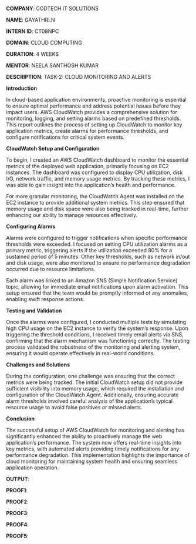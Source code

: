 **COMPANY**: CODTECH IT SOLUTIONS

**NAME**: GAYATHRI.N

**INTERN ID**: CT08NPC

**DOMAIN**: CLOUD COMPUTING

**DURATION**: 4 WEEKS

**MENTOR**: NEELA SANTHOSH KUMAR

**DESCRIPTION**: TASK-2: CLOUD MONITORING AND ALERTS

**Introduction**

In cloud-based application environments, proactive monitoring is essential to ensure optimal performance and address potential issues before they impact users. AWS CloudWatch provides a comprehensive solution for monitoring, logging, and setting alarms based on predefined thresholds. This report outlines the process of setting up CloudWatch to monitor key application metrics, create alarms for performance thresholds, and configure notifications for critical system events.

**CloudWatch Setup and Configuration**

To begin, I created an AWS CloudWatch dashboard to monitor the essential metrics of the deployed web application, primarily focusing on EC2 instances. The dashboard was configured to display CPU utilization, disk I/O, network traffic, and memory usage metrics. By tracking these metrics, I was able to gain insight into the application’s health and performance.

For more granular monitoring, the CloudWatch Agent was installed on the EC2 instance to provide additional system metrics. This step ensured that memory usage and disk space were also being tracked in real-time, further enhancing our ability to manage resources effectively.

**Configuring Alarms**

Alarms were configured to trigger notifications when specific performance thresholds were exceeded. I focused on setting CPU utilization alarms as a primary metric, triggering alerts if the utilization exceeded 80% for a sustained period of 5 minutes. Other key thresholds, such as network in/out and disk usage, were also monitored to ensure no performance degradation occurred due to resource limitations.

Each alarm was linked to an Amazon SNS (Simple Notification Service) topic, allowing for immediate email notifications upon alarm activation. This setup ensured that the team would be promptly informed of any anomalies, enabling swift response actions.

**Testing and Validation**

Once the alarms were configured, I conducted multiple tests by simulating high CPU usage on the EC2 instance to verify the system’s response. Upon triggering the threshold conditions, I received timely email alerts via SNS, confirming that the alarm mechanism was functioning correctly. The testing process validated the robustness of the monitoring and alerting system, ensuring it would operate effectively in real-world conditions.

**Challenges and Solutions**

During the configuration, one challenge was ensuring that the correct metrics were being tracked. The initial CloudWatch setup did not provide sufficient visibility into memory usage, which required the installation and configuration of the CloudWatch Agent. Additionally, ensuring accurate alarm thresholds involved careful analysis of the application’s typical resource usage to avoid false positives or missed alerts.

**Conclusion**

The successful setup of AWS CloudWatch for monitoring and alerting has significantly enhanced the ability to proactively manage the web application’s performance. The system now offers real-time insights into key metrics, with automated alerts providing timely notifications for any performance degradation. This implementation highlights the importance of cloud monitoring for maintaining system health and ensuring seamless application operation.

**OUTPUT**:

**PROOF1**:




**PROOF2**:




**PROOF3**:



**PROOF4**:



**PROOF5**:



